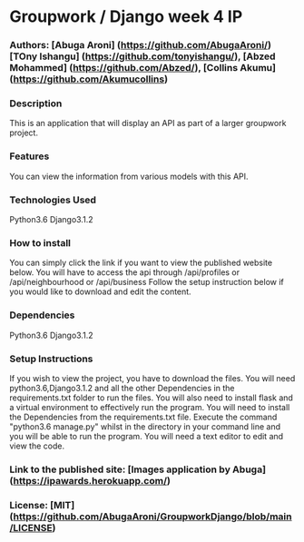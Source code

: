 # Groupwork / Django week 4 IP

### Authors: [Abuga Aroni] (https://github.com/AbugaAroni/) [TOny Ishangu] (https://github.com/tonyishangu/), [Abzed Mohammed] (https://github.com/Abzed/), [Collins Akumu] (https://github.com/Akumucollins)

### Description
This is an application that will display an API as part of a larger groupwork project.

### Features
You can view the information from various models with this API.

### Technologies Used
Python3.6
Django3.1.2

### How to install
You can simply click the link if you want to view the published website below. You will have to access the api through /api/profiles or /api/neighbourhood or /api/business
Follow the setup instruction below if you would like to download and edit the content.

### Dependencies
Python3.6
Django3.1.2

### Setup Instructions
If you wish to view the project, you have to download the files. You will need python3.6,Django3.1.2 and all the other Dependencies in the requirements.txt folder  to run the files.
You will also need to install flask and a virtual environment to effectively run the program.
You will need to install the Dependencies from the requirements.txt file.
Execute the command "python3.6 manage.py" whilst in the directory in your command line and you will be able to run the program.
You will need a text editor to edit and view the code.

### Link to the published site: [Images application by Abuga] (https://ipawards.herokuapp.com/)

### License: [MIT] (https://github.com/AbugaAroni/GroupworkDjango/blob/main/LICENSE)
